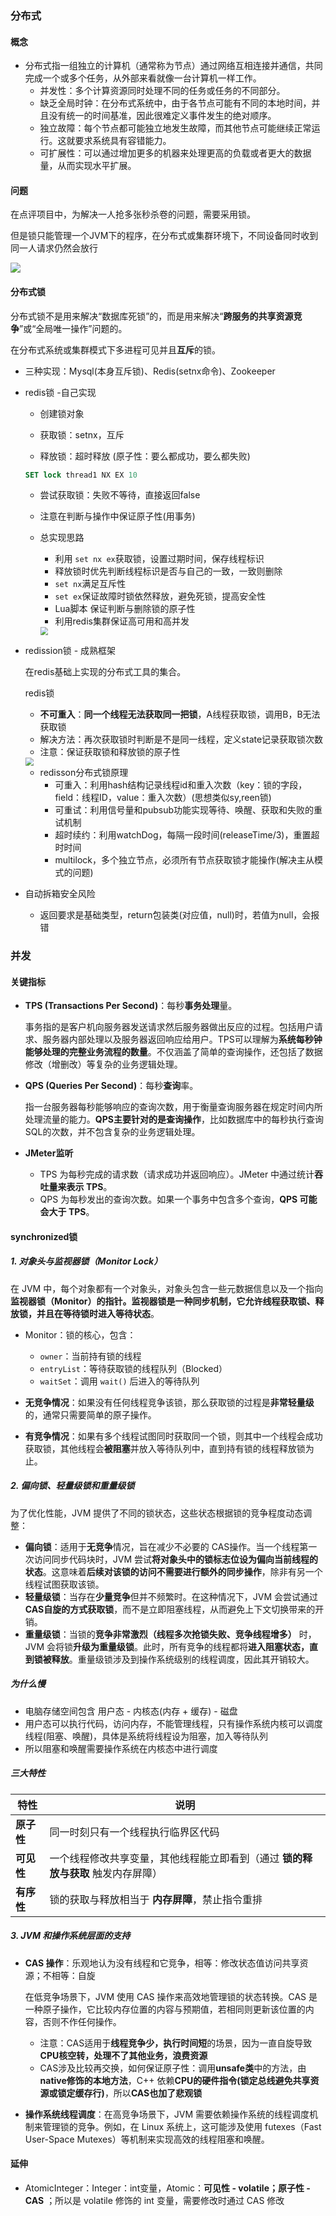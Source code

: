 ### 分布式

#### 概念

- 分布式指一组独立的计算机（通常称为节点）通过网络互相连接并通信，共同完成一个或多个任务，从外部来看就像一台计算机一样工作。
  - 并发性：多个计算资源同时处理不同的任务或任务的不同部分。
  - 缺乏全局时钟：在分布式系统中，由于各节点可能有不同的本地时间，并且没有统一的时间基准，因此很难定义事件发生的绝对顺序。
  - 独立故障：每个节点都可能独立地发生故障，而其他节点可能继续正常运行。这就要求系统具有容错能力。
  - 可扩展性：可以通过增加更多的机器来处理更高的负载或者更大的数据量，从而实现水平扩展。

#### 问题

在点评项目中，为解决一人抢多张秒杀卷的问题，需要采用锁。

但是锁只能管理一个JVM下的程序，在分布式或集群环境下，不同设备同时收到同一人请求仍然会放行

![](../assets/redis/并发安全问题.jpg)

#### 分布式锁

分布式锁不是用来解决“数据库死锁”的，而是用来解决“**跨服务的共享资源竞争**”或“全局唯一操作”问题的。

在分布式系统或集群模式下多进程可见并且**互斥**的锁。

- 三种实现：Mysql(本身互斥锁)、Redis(setnx命令)、Zookeeper

- redis锁 -自己实现

  - 创建锁对象

  - 获取锁：setnx，互斥
  - 释放锁：超时释放  (原子性：要么都成功，要么都失败)

  ```sql
  SET lock thread1 NX EX 10 
  ```

  - 尝试获取锁：失败不等待，直接返回false

  -  注意在判断与操作中保证原子性(用事务)

  - 总实现思路

    - 利用 `set nx ex`获取锁，设置过期时间，保存线程标识
    - 释放锁时优先判断线程标识是否与自己的一致，一致则删除
    - `set nx`满足互斥性
    - `set ex`保证故障时锁依然释放，避免死锁，提高安全性
    - Lua脚本 保证判断与删除锁的原子性
    - 利用redis集群保证高可用和高并发

    <img src="../assets/redis/redis分布式锁逻辑.jpg" style="zoom:80%;" />

- redission锁 - 成熟框架

  在redis基础上实现的分布式工具的集合。

  redis锁

  - **不可重入**：**同一个线程无法获取同一把锁**，A线程获取锁，调用B，B无法获取锁
  - 解决方法：再次获取锁时判断是不是同一线程，定义state记录获取锁次数
  - 注意：保证获取锁和释放锁的原子性

  <img src="../assets/redis/redisson可重入锁原理.jpg" style="zoom:80%;" />

  - redisson分布式锁原理
    - 可重入：利用hash结构记录线程id和重入次数（key：锁的字段，field：线程ID，value：重入次数）(思想类似sy,reen锁)
    - 可重试：利用信号量和pubsub功能实现等待、唤醒、获取和失败的重试机制
    - 超时续约：利用watchDog，每隔一段时间(releaseTime/3)，重置超时时间
    - multilock，多个独立节点，必须所有节点获取锁才能操作(解决主从模式的问题)

- 自动拆箱安全风险

  - 返回要求是基础类型，return包装类(对应值，null)时，若值为null，会报错

   

### 并发

#### 关键指标

- **TPS (Transactions Per Second)**：每秒**事务处理**量。

  ​	事务指的是客户机向服务器发送请求然后服务器做出反应的过程。包括用户请求、服务器内部处理以及服务器返回响应给用户。TPS可以理解为**系统每秒钟能够处理的完整业务流程的数量**。不仅涵盖了简单的查询操作，还包括了数据修改（增删改）等复杂的业务逻辑处理。

- **QPS (Queries Per Second)**：每秒**查询**率。

  ​	指一台服务器每秒能够响应的查询次数，用于衡量查询服务器在规定时间内所处理流量的能力。**QPS主要针对的是查询操作**，比如数据库中的每秒执行查询SQL的次数，并不包含复杂的业务逻辑处理。

- **JMeter监听**
  - TPS 为每秒完成的请求数（请求成功并返回响应）。JMeter 中通过统计**吞吐量来表示 TPS**。
  - QPS 为每秒发出的查询次数。如果一个事务中包含多个查询，**QPS 可能会大于 TPS**。



#### synchronized锁

##### 1. **对象头与监视器锁（Monitor Lock）**

在 JVM 中，每个对象都有一个对象头，对象头包含一些元数据信息以及一个指向**监视器锁（Monitor）**的指针。监视器锁是一种同步机制，它**允许线程获取锁、释放锁，并且在等待锁时进入等待状态**。

- Monitor：锁的核心，包含：
  - `owner`：当前持有锁的线程
  - `entryList`：等待获取锁的线程队列（Blocked）
  - `waitSet`：调用 `wait()` 后进入的等待队列

- **无竞争情况**：如果没有任何线程竞争该锁，那么获取锁的过程是**非常轻量级**的，通常只需要简单的原子操作。
- **有竞争情况**：如果有多个线程试图同时获取同一个锁，则其中一个线程会成功获取锁，其他线程会**被阻塞**并放入等待队列中，直到持有锁的线程释放锁为止。

##### 2. **偏向锁、轻量级锁和重量级锁**

为了优化性能，JVM 提供了不同的锁状态，这些状态根据锁的竞争程度动态调整：

- **偏向锁**：适用于**无竞争**情况，旨在减少不必要的 CAS操作。当一个线程第一次访问同步代码块时，JVM 尝试**将对象头中的锁标志位设为偏向当前线程的状态**。这意味着**后续对该锁的访问不需要进行额外的同步操作**，除非有另一个线程试图获取该锁。
- **轻量级锁**：当存在**少量竞争**但并不频繁时。在这种情况下，JVM 会尝试通过**CAS自旋的方式获取锁**，而不是立即阻塞线程，从而避免上下文切换带来的开销。
- **重量级锁**：当锁的**竞争非常激烈（线程多次抢锁失败、竞争线程增多）** 时，JVM 会将锁**升级为重量级锁**。此时，所有竞争的线程都将**进入阻塞状态，直到锁被释放**。重量级锁涉及到操作系统级别的线程调度，因此其开销较大。

##### 为什么慢

- 电脑存储空间包含 用户态 - 内核态(内存 + 缓存) - 磁盘
- 用户态可以执行代码，访问内存，不能管理线程，只有操作系统内核可以调度线程(阻塞、唤醒)，具体是系统将线程设为阻塞，加入等待队列
- 所以阻塞和唤醒需要操作系统在内核态中进行调度

##### 三大特性

| 特性       | 说明                                                         |
| ---------- | ------------------------------------------------------------ |
| **原子性** | 同一时刻只有一个线程执行临界区代码                           |
| **可见性** | 一个线程修改共享变量，其他线程能立即看到（通过 **锁的释放与获取** 触发内存屏障） |
| **有序性** | 锁的获取与释放相当于 **内存屏障**，禁止指令重排              |





##### 3. **JVM 和操作系统层面的支持**

- **CAS 操作**：乐观地认为没有线程和它竞争，相等：修改状态值访问共享资源；不相等：自旋

  在低竞争场景下，JVM 使用 CAS 操作来高效地管理锁的状态转换。CAS 是一种原子操作，它比较内存位置的内容与预期值，若相同则更新该位置的内容，否则不作任何操作。

  - 注意：CAS适用于**线程竞争少，执行时间短**的场景，因为一直自旋导致**CPU核空转，处理不了其他业务，浪费资源**
  - CAS涉及比较再交换，如何保证原子性：调用**unsafe类**中的方法，由**native修饰的本地方法**，C++ 依赖**CPU的硬件指令(锁定总线避免共享资源或锁定缓存行)**，所以**CAS也加了悲观锁**

- **操作系统线程调度**：在高竞争场景下，JVM 需要依赖操作系统的线程调度机制来管理锁的竞争。例如，在 Linux 系统上，这可能涉及使用 futexes（Fast User-Space Mutexes）等机制来实现高效的线程阻塞和唤醒。



#### 延伸

- AtomicInteger：Integer：int变量，Atomic：**可见性 - volatile；原子性 - CAS** ；所以是 volatile 修饰的 int 变量，需要修改时通过 CAS 修改
